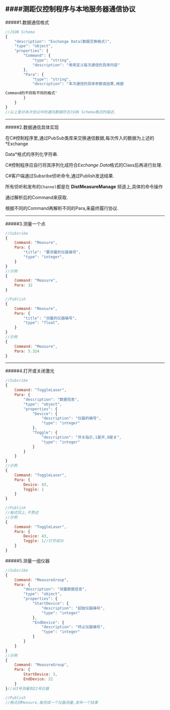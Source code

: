 ####测距仪控制程序与本地服务器通信协议
--------

#####1.数据通信格式


```javascript
//JSON Schema
{
	"description": "Exchange Data(数据交换格式)",
	"type": "object",
	"properties": {
		"Command": {
			"type": "string",
			"description": "用来定义每次通信的具体内容"
		},
		"Para": {
			"type": "string",
			"description": "本次通信的具体参数或结果,根据

Command的不同有不同的格式"
		}
	}
}
//以上是对本次协议中的通讯数据符合JSON Schema格式的描述.
```

-----------

#####2.数据通信具体实现

在C#控制程序里,通过PubSub类库来交换通信数据,每次传入的数据为上述的*Exchange 

Data*格式的序列化字符串.

C#控制程序应自行将其序列化成符合*Exchange Data*格式的Class后再进行处理.

C#客户端通过Subsribe侦听命令,通过Publish发送结果.

所有侦听和发布的```Channel```都是在 **DistMeasureManage** 频道上,具体的命令操作

通过解析后的Command来获取.

根据不同的Command再解析不同的Para,来最终履行协议.

-----------
#####3.测量一个点
```javascript
//Subsribe
{
    Command: "Measure",
    Para: {
        "title": "要测量的仪器编号",
        "type": "integer",
    }
}
//示例
{
    Command: "Measure",
    Para: 32
}
```

```javascript
//Publish
{
    Command: "Measure",
    Para: {
        "title": "测量的仪器编号",
        "type": "float",
    }
}
//示例
{
    Command: "Measure",
    Para: 5.324
}
```

------
#####4.打开或关闭激光
```javascript
//Subsribe
{
    Command: "ToggleLaser",
    Para: {
        "description": "数据信息",
        "type": "object",
        "properties": {
            "Device": {
                "description": "仪器的编号",
                "type": "integer"
            },
            "Toggle": {
                "description": "开关指示,1是开,0是关",
                "type": "integer"
            }
        }
    }
}
//示例
{
    Command: "ToggleLaser",
    Para: {
        Device: 43,
        Toggle: 1
    }
}
```

```javascript
//Publish
//格式同上,不赘述
//示例
{
    Command: "ToggleLaser",
    Para: {
        Device: 43,
        Toggle: 1//打开成功
    }
}
```

#####5.测量一组仪器
```javascript
//Subsribe
{
    Command: "MeasureGroup",
    Para: {
        "description": "测量数据信息",
        "type": "object",
        "properties": {
            "StartDevice": {
                "description": "起始仪器编号",
                "type": "integer"
            },
            "EndDevice": {
                "description": "终止仪器编号",
                "type": "integer"
            }
        }
    }
}
//示例
{
    Command: "MeasureGroup",
    Para: {
        StartDevice: 3,
        EndDevice: 22
    }
}//从3号测量到22号仪器

//Publish
//格式同Measure,每完成一个仪器测量,发布一个结果
```
